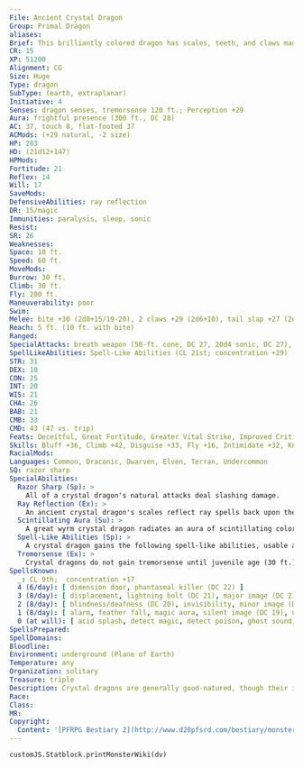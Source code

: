```yaml
---
File: Ancient Crystal Dragon
Group: Primal Dragon
aliases: 
Brief: This brilliantly colored dragon has scales, teeth, and claws made of multicolored crystal, and its wings are sheets of flexible glass.
CR: 15
XP: 51200
Alignment: CG
Size: Huge
Type: dragon
SubType: (earth, extraplanar)
Initiative: 4
Senses: dragon senses, tremorsense 120 ft.; Perception +29
Aura: frightful presence (300 ft., DC 28)
AC: 37, touch 8, flat-footed 37
ACMods: (+29 natural, -2 size)
HP: 283
HD: (21d12+147)
HPMods: 
Fortitude: 21
Reflex: 14
Will: 17
SaveMods: 
DefensiveAbilities: ray reflection
DR: 15/magic
Immunities: paralysis, sleep, sonic
Resist: 
SR: 26
Weaknesses: 
Space: 10 ft.
Speed: 60 ft.
MoveMods: 
Burrow: 30 ft.
Climb: 30 ft.
Fly: 200 ft.
Maneuverability: poor
Swim: 
Melee: bite +30 (2d8+15/19-20), 2 claws +29 (2d6+10), tail slap +27 (2d6+15), 2 wings +27 (1d8+5)
Reach: 5 ft. (10 ft. with bite)
Ranged: 
SpecialAttacks: breath weapon (50-ft. cone, DC 27, 20d4 sonic, DC 27), crush
SpellLikeAbilities: Spell-Like Abilities (CL 21st; concentration +29)  At Will-color spray (DC 19), glitterdust (DC 20), rainbow pattern (DC 22)  3/day-prismatic spray (DC 25), stone to flesh (DC 24)
STR: 31
DEX: 10
CON: 25
INT: 20
WIS: 21
CHA: 26
BAB: 21
CMB: 33
CMD: 43 (47 vs. trip)
Feats: Deceitful, Great Fortitude, Greater Vital Strike, Improved Critical (bite), Improved Initiative, Improved Vital Strike, Lightning Reflexes, Multiattack, Power Attack, Vital Strike, Weapon Focus (bite)
Skills: Bluff +36, Climb +42, Disguise +33, Fly +16, Intimidate +32, Knowledge (dungeoneering) +29, Knowledge (geography) +29, Perception +29, Sense Motive +29, Stealth +16, Survival +29
RacialMods: 
Languages: Common, Draconic, Dwarven, Elven, Terran, Undercommon
SQ: razor sharp
SpecialAbilities:
  Razor Sharp (Sp): >
    All of a crystal dragon's natural attacks deal slashing damage.
  Ray Reflection (Ex): >
    An ancient crystal dragon's scales reflect ray spells back upon the ray's source if the ray fails to overcome the dragon's spell resistance.
  Scintillating Aura (Su): >
    A great wyrm crystal dragon radiates an aura of scintillating color from its jeweled scales to a radius of 60 feet. All within this area must make a Will save each round to avoid being stunned (if the victim has 15 or fewer Hit Dice) or confused (if the victim has more than 15 Hit Dice) for 1 round. The save DC is equal to the dragon's breath weapon save DC. This is a mind-affecting effect. The dragon can activate or suppress this aura as a free action.
  Spell-Like Abilities (Sp): >
    A crystal dragon gains the following spell-like abilities, usable at will (unless indicated otherwise) upon reaching the listed age category. Very young-color spray; Juvenile-glitterdust; Adult-rainbow pattern; Old- stone to flesh (3/day); Ancient-prismatic spray (3/day); Great wyrm-imprisonment (1/day).
  Tremorsense (Ex): >
    Crystal dragons do not gain tremorsense until juvenile age (30 ft.), improving at adult (60 ft.) and old (120 ft.).
SpellsKnown:
  _: CL 9th;  concentration +17
  4 (6/day): [ dimension door, phantasmal killer (DC 22) ]
  3 (8/day): [ displacement, lightning bolt (DC 21), major image (DC 21) ]
  2 (8/day): [ blindness/deafness (DC 20), invisibility, minor image (DC 20), mirror image ]
  1 (8/day): [ alarm, feather fall, magic aura, silent image (DC 19), unseen servant ]
  0 (at will): [ acid splash, detect magic, detect poison, ghost sound, mage hand, message, read magic, touch of fatigue ]
SpellsPrepared: 
SpellDomains: 
Bloodline: 
Environment: underground (Plane of Earth)
Temperature: any
Organization: solitary
Treasure: triple
Description: Crystal dragons are generally good-natured, though their incredible vanity sometimes causes them to seem aloof and cocky. Any perceived insult against its appearance is all but assured to send a crystal dragon into a rage-which is a problem, as most crystal dragons are prone to seeing insults even where none are intended. Crystal dragons prefer underground lairs, and often go for decades or even centuries without emerging from their extensive cavern lairs onto the surface world above.  Crystal dragons tend to be exacting and even obsessive-compulsive, their personalities mirroring the precise and ordered nature of the facets of their scales. A crystal dragon's lair is a well-ordered place-these dragons find the very idea of the classic sprawl of a dragon's hoard to be shameful.
Race: 
Class: 
MR: 
Copyright:
  Content: '[PFRPG Bestiary 2](http://www.d20pfsrd.com/bestiary/monster-listings/dragons/dragon/-primal-crystal)'
---
```

```dataviewjs
customJS.Statblock.printMonsterWiki(dv)
```

